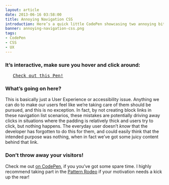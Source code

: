 ```yaml
---
layout: article
date: 2013-06-16 03:58:00
title: Annoying Navigation CSS
introduction: Here’s a quick little CodePen showcasing two annoying bits of CSS that many developers, sadly, are guilty of.
banner: annoying-navigation-css.png
tags:
- CodePen
- CSS
- UX
---
```


### It’s interactive, make sure you hover and click around:

<pre class="codepen" data-height="600" data-type="result" data-href="LHqFy" data-user="chrisburnell" data-safe="true"> <code> </code> <a href="http://codepen.io/chrisburnell/pen/LHqFy">Check out this Pen!</a> </pre>
<script src="http://codepen.io/assets/embed/ei.js"></script>

### What’s going on here?

This is basically just a User Experience or accessibility issue. Anything we can do to make our users feel like we’re taking care of them should be pursued, and this is no exception. In fact, by not creating block links in these navigation list scenarios, these mistakes are potentially driving away clicks in situations where the padding is relatively thick and users try to click, but nothing happens. The everyday user doesn’t *know* that the developer has forgotten to do this for them, and could easily think that the intended purpose was nothing, when in fact we’ve got some juicy content behind that link.

### Don’t throw away your visitors!

Check me out [on CodePen](http://codepen.io/chrisburnell), if you you’ve got some spare time. I highly recommend taking part in the [Pattern Rodeo](http://blog.codepen.io/rodeo/) if your motivation needs a kick up the rear!
